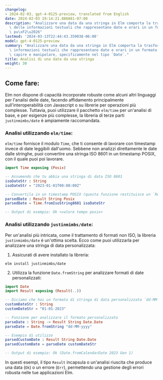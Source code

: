 ```yaml
---
changelog:
- 2024-02-03, gpt-4-0125-preview, translated from English
date: 2024-02-03 19:14:21.886881-07:00
description: "Analizzare una data da una stringa in Elm comporta la trasformazione\
  \ delle informazioni testuali che rappresentano date e orari in un formato che Elm\
  \ pu\xF2\u2026"
lastmod: '2024-03-13T22:44:43.359038-06:00'
model: gpt-4-0125-preview
summary: "Analizzare una data da una stringa in Elm comporta la trasformazione delle\
  \ informazioni testuali che rappresentano date e orari in un formato che Elm pu\xF2\
  \ capire e manipolare, specificamente nel tipo `Date`."
title: Analisi di una data da una stringa
weight: 30
---
```


## Come fare:
Elm non dispone di capacità incorporate robuste come alcuni altri linguaggi per l'analisi delle date, facendo affidamento principalmente sull'interoperabilità con Javascript o su librerie per operazioni più complesse. Tuttavia, puoi utilizzare il pacchetto `elm/time` per un'analisi di base, e per esigenze più complesse, la libreria di terze parti `justinmimbs/date` è ampiamente raccomandata.

### Analisi utilizzando `elm/time`:
`elm/time` fornisce il modulo `Time`, che ti consente di lavorare con timestamp invece di date leggibili dall'uomo. Sebbene non analizzi direttamente le date dalle stringhe, puoi convertire una stringa ISO 8601 in un timestamp POSIX, con il quale puoi poi lavorare.

```elm
import Time exposing (Posix)

-- Assumendo che tu abbia una stringa di data ISO 8601
isoDateStr : String
isoDateStr = "2023-01-01T00:00:00Z"

-- Convertila in un timestamp POSIX (questa funzione restituisce un `Result`)
parsedDate : Result String Posix
parsedDate = Time.fromIsoString8601 isoDateStr

-- Output di esempio: Ok <valore tempo posix>
```

### Analisi utilizzando `justinmimbs/date`:
Per un'analisi più intricata, come il trattamento di formati non ISO, la libreria `justinmimbs/date` è un'ottima scelta. Ecco come puoi utilizzarla per analizzare una stringa di data personalizzata:

1. Assicurati di avere installato la libreria:

```shell
elm install justinmimbs/date
```

2. Utilizza la funzione `Date.fromString` per analizzare formati di date personalizzati:

```elm
import Date
import Result exposing (Result(..))

-- Diciamo che hai un formato di stringa di data personalizzata `dd-MM-yyyy`
customDateStr : String
customDateStr = "01-01-2023"

-- Funzione per analizzare il formato personalizzato
parseDate : String -> Result String Date.Date
parseDate = Date.fromString "dd-MM-yyyy"

-- Esempio di utilizzo
parsedCustomDate : Result String Date.Date
parsedCustomDate = parseDate customDateStr

-- Output di esempio: Ok (Date.fromCalendarDate 2023 Gen 1)
```

In questi esempi, il tipo `Result` incapsula o un'analisi riuscita che produce una data (`Ok`) o un errore (`Err`), permettendo una gestione degli errori robusta nelle tue applicazioni Elm.

